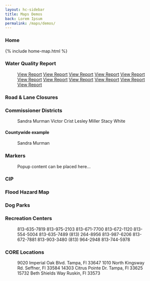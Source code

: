 ```yaml
---
layout: hc-sidebar
title: Maps Demos
back: Lorem Ipsum
permalink: /maps/demos/
---
```


### Home

{% include home-map.html %}

### Water Quality Report
<div class="embed-responsive embed-responsive-16by9 thumbnail">
	<figure class="hc-map-v2">
		<layer data-name="Calm Harbor" data-url="https://maps.hillsboroughcounty.org/arcgis/rest/services/CoinMap/CountyWebsiteRedesign_PW_ServiceAreas_20160909/MapServer/0">
			<a href="/library/hillsborough/media-center/documents/water-quality-reports/pu_calm-harbor-water-quality-annual-report-2015.pdf">View Report</a>
		</layer>
		<layer data-name="Cypress Cove" data-url="https://maps.hillsboroughcounty.org/arcgis/rest/services/CoinMap/CountyWebsiteRedesign_PW_ServiceAreas_20160909/MapServer/1">
			<a href="/library/hillsborough/media-center/documents/water-quality-reports/pu_cypress-cove-water-quality-annual-report-2015_.pdf">View Report</a>
		</layer>
		<layer data-name="East Lake" data-url="https://maps.hillsboroughcounty.org/arcgis/rest/services/CoinMap/CountyWebsiteRedesign_PW_ServiceAreas_20160909/MapServer/3">
			<a href="/library/hillsborough/media-center/documents/water-quality-reports/pu_east-lake-water-quality-annual-report-2015_.pdf">View Report</a>
		</layer>
		<layer data-name="East Lake Fairview" data-url="https://maps.hillsboroughcounty.org/arcgis/rest/services/CoinMap/CountyWebsiteRedesign_PW_ServiceAreas_20160909/MapServer/4">
			<a href="/library/hillsborough/media-center/documents/water-quality-reports/pu_fairview-mhp-water-quality-annual-report-2015_.pdf">View Report</a>
		</layer>
		<layer data-name="Hershel Heights" data-url="https://maps.hillsboroughcounty.org/arcgis/rest/services/CoinMap/CountyWebsiteRedesign_PW_ServiceAreas_20160909/MapServer/5">
			<a href="/library/hillsborough/media-center/documents/water-quality-reports/pu_hershel-heights-water-quality-annual-report-2015_.pdf">View Report</a>
		</layer>
		<layer data-name="Northwest" data-url="https://maps.hillsboroughcounty.org/arcgis/rest/services/CoinMap/CountyWebsiteRedesign_PW_ServiceAreas_20160909/MapServer/7">
			<a href="/library/hillsborough/media-center/documents/water-quality-reports/pu_nw-water-quality-annual-report-2015_.pdf">View Report</a>
		</layer>
		<layer data-name="Oakview Estates" data-url="https://maps.hillsboroughcounty.org/arcgis/rest/services/CoinMap/CountyWebsiteRedesign_PW_ServiceAreas_20160909/MapServer/8">
			<a href="/library/hillsborough/media-center/documents/water-quality-reports/pu_oakview-estates-water-quality-annual-report-2015-(1).pdf">View Report</a>
		</layer>
		<layer data-name="Pebble Creek" data-url="https://maps.hillsboroughcounty.org/arcgis/rest/services/CoinMap/CountyWebsiteRedesign_PW_ServiceAreas_20160909/MapServer/11">
			<a href="/library/hillsborough/media-center/documents/water-quality-reports/pu_pebble-creek-water-quality-annual-report-2015.pdf">View Report</a>
		</layer>
		<layer data-name="San Remo" data-url="https://maps.hillsboroughcounty.org/arcgis/rest/services/CoinMap/CountyWebsiteRedesign_PW_ServiceAreas_20160909/MapServer/12">
			<a href="/library/hillsborough/media-center/documents/water-quality-reports/pu_san-remo-water-quality-annual-report-2015_.pdf">View Report</a>
		</layer>
		<layer data-name="South Central" data-url="https://maps.hillsboroughcounty.org/arcgis/rest/services/CoinMap/CountyWebsiteRedesign_PW_ServiceAreas_20160909/MapServer/13">
			<a href="/library/hillsborough/media-center/documents/water-quality-reports/pu_scr-water-quality-annual-report-2015_.pdf">View Report</a>
		</layer>
		<layer data-name="Seavoard Utilities" data-url="https://maps.hillsboroughcounty.org/arcgis/rest/services/CoinMap/CountyWebsiteRedesign_PW_ServiceAreas_20160909/MapServer/14">
			<a href="/library/hillsborough/media-center/documents/water-quality-reports/pu_seaboard-water-quality-annual-report-2015_.pdf">View Report</a>
		</layer>
	</figure>
</div>

### Road & Lane Closures
<div class="embed-responsive embed-responsive-16by9 thumbnail">
	<figure class="hc-map-v2">
		<layer data-name="Road & Lane Closures" data-color="#ff0000" data-template="road_lane" data-url="https://maps.hillsboroughcounty.org/arcgis/rest/services/CoinMap/CountyWebsiteRedesign_RoadClosures_20160817/MapServer/0"></layer>
	</figure>
</div>

### Commissioner Districts

<div class="embed-responsive embed-responsive-16by9 thumbnail">
	<figure class="hc-map-v2">
		<layer data-name="District 1" data-url="https://maps.hillsboroughcounty.org/arcgis/rest/services/Commissioners/SandraMurmanDistrict1/MapServer/0">
			Sandra Murman
		</layer>
		<layer data-name="District 2" data-url="https://maps.hillsboroughcounty.org/arcgis/rest/services/Commissioners/VictorCristDistrict2/MapServer/0">
			Victor Crist
		</layer>
		<layer data-name="District 3" data-url="https://maps.hillsboroughcounty.org/arcgis/rest/services/Commissioners/LesleyMillerDistrict3/MapServer/0">
			Lesley Miller
		</layer>
		<layer data-name="District 4" data-url="https://maps.hillsboroughcounty.org/arcgis/rest/services/Commissioners/StacyWhiteDistrict4/MapServer/0">
			Stacy White
		</layer>
	</figure>
</div>

#### Countywide example

<div class="embed-responsive embed-responsive-16by9 thumbnail">
	<figure class="hc-map-v2">
		<layerGroup data-name="District 5, Countywide" data-content="Ken Hagan">
			<layer data-name="District 1" data-url="https://maps.hillsboroughcounty.org/arcgis/rest/services/Commissioners/SandraMurmanDistrict1/MapServer/0">
				Sandra Murman
			</layer>
			<layer data-url="https://maps.hillsboroughcounty.org/arcgis/rest/services/Commissioners/VictorCristDistrict2/MapServer/0"></layer>
			<layer data-url="https://maps.hillsboroughcounty.org/arcgis/rest/services/Commissioners/LesleyMillerDistrict3/MapServer/0"></layer>
			<layer data-url="https://maps.hillsboroughcounty.org/arcgis/rest/services/Commissioners/StacyWhiteDistrict4/MapServer/0"></layer>
		</layerGroup>
	</figure>
</div>

### Markers

<div class="embed-responsive embed-responsive-16by9 thumbnail">
	<figure class="hc-map-v2" data-zoom="true">
		<marker data-name="Address" data-address="601 E Kennedy Blvd, Tampa, FL 33602">
			Popup content can be placed here...
		</marker>
		<marker href="http://hillsclerk.com/" data-name="Clerk of Court" data-address="800 E Twiggs St #101, Tampa, FL 33602"></marker>
	</figure>
</div>

### CIP
<div class="embed-responsive embed-responsive-16by9 thumbnail">
	<figure class="hc-map-v2">
		<layer data-name="CIP" data-template="cip" data-url="https://maps.hillsboroughcounty.org/arcgis/rest/services/InfoLayers/CIP_Layers/MapServer/1"></layer>
	</figure>
</div>

### Flood Hazard Map

<div class="embed-responsive embed-responsive-16by9 thumbnail">
	<figure class="hc-map-v2">
		<layer data-template="fema" data-url="//hazards.fema.gov/gis/nfhl/rest/services/public/NFHL/MapServer/3"></layer>
	</figure>
</div>

### Dog Parks

<div class="embed-responsive embed-responsive-16by9 thumbnail">
	<figure class="hc-map-v2" data-zoom="true">
		<layer data-id="9" data-where="DogPark <> ''"></layer>
	</figure>
</div>

### Recreation Centers

<div class="embed-responsive embed-responsive-16by9 thumbnail">
	<figure class="hc-map-v2" data-zoom="true">
		<marker data-name="Keystone Recreation Center" data-address="17928 Gunn Highway Odessa, FL 33556"></marker>
		<marker data-name="Apollo Beach Recreation Center" data-address="664 Golf and Sea Blvd. Apollo Beach, FL 33615"></marker>
		<marker data-name="Brandon Recreation Center" data-address="502 E Sadie St, Brandon, FL 33510">813-635-7819 </marker>
		<marker data-name="Egypt Lake Recreation Center" data-address="3126 W Lambright St, Tampa, FL 33614">813-975-2103</marker>
		<marker data-name="Emanuel P. Johnson Recreation Center" data-address="5855 S. 78th Street, Tampa, FL 33619">813-671-7700</marker>
		<marker data-name="Gardenville Recreation Center" data-address="6219 Symmes Rd, Gibsonton, FL 33534">813-672-1120</marker>
		<marker data-name="Jackson Springs Recreation Center" data-address="8620 Jackson Springs Rd, Tampa, FL 33615">813-554-5004</marker>
		<marker data-name="Mango Recreation Center" data-address="11717 Clay Pit Rd, Seffner, FL 33584">813-635-7489</marker>
		<marker data-name="Northdale Recreation Center" data-address="15550 Spring Pine Dr, Tampa, FL 33624">(813) 264-8956</marker>
		<marker data-name="Thonotosassa Recreation Center" data-address="10132 Skewlee Rd, Thonotosassa, FL 33592">813-987-6206</marker>
		<marker data-name="Ruskin Recreation Center" data-address="901 6th Street SE, Ruskin, FL 33570">813-672-7881</marker>
		<marker data-name="Roy Haynes Recreation Center" data-address="1902 South Village Ave, Tampa, FL 33612">813-903-3480</marker>
		<marker data-name="Westchase Recreation Center" data-address="9791 Westchase Dr, Tampa, FL 33626">(813) 964-2948</marker>
		<marker data-name="All People's Life Center" data-address="6105 E. Sligh Ave, Tampa, FL 33617">813-744-5978</marker>
	</figure>
</div>

### CORE Locations

<div class="embed-responsive embed-responsive-16by9 thumbnail">
	<figure class="hc-map-v2" data-zoom="true">
		<marker data-name="Bartels Middle School" data-address="9020 Imperial Oak Blvd. Tampa, Fl 33647">
			9020 Imperial Oak Blvd. Tampa, Fl 33647
		</marker>
		<marker data-name="Burnett Middle School" data-address="1010 North Kingsway Rd. Seffner, Fl 33584">
			1010 North Kingsway Rd. Seffner, Fl 33584
		</marker>
		<marker data-name="Sergeant Paul R. Smith Middle School" data-address="14303 Citrus Pointe Dr. Tampa, Fl 33625">
			14303 Citrus Pointe Dr. Tampa, Fl 33625
		</marker>
		<marker data-name="Shields Middle School" data-address="15732 Beth Shields Way Ruskin, Fl 33573">
			15732 Beth Shields Way Ruskin, Fl 33573
		</marker>
	</figure>
</div>
